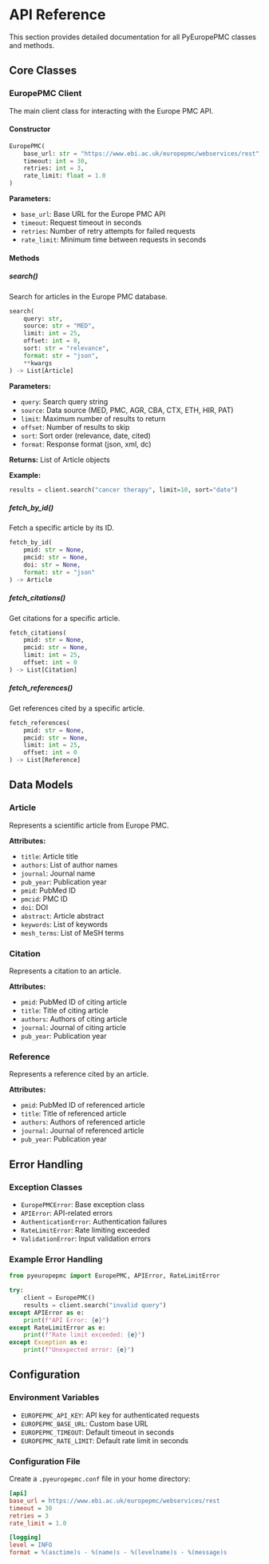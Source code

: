 # API Reference

This section provides detailed documentation for all PyEuropePMC classes and methods.

## Core Classes

### EuropePMC Client

The main client class for interacting with the Europe PMC API.

#### Constructor

```python
EuropePMC(
    base_url: str = "https://www.ebi.ac.uk/europepmc/webservices/rest",
    timeout: int = 30,
    retries: int = 3,
    rate_limit: float = 1.0
)
```

**Parameters:**

- `base_url`: Base URL for the Europe PMC API
- `timeout`: Request timeout in seconds
- `retries`: Number of retry attempts for failed requests
- `rate_limit`: Minimum time between requests in seconds

#### Methods

##### search()

Search for articles in the Europe PMC database.

```python
search(
    query: str,
    source: str = "MED",
    limit: int = 25,
    offset: int = 0,
    sort: str = "relevance",
    format: str = "json",
    **kwargs
) -> List[Article]
```

**Parameters:**

- `query`: Search query string
- `source`: Data source (MED, PMC, AGR, CBA, CTX, ETH, HIR, PAT)
- `limit`: Maximum number of results to return
- `offset`: Number of results to skip
- `sort`: Sort order (relevance, date, cited)
- `format`: Response format (json, xml, dc)

**Returns:** List of Article objects

**Example:**

```python
results = client.search("cancer therapy", limit=10, sort="date")
```

##### fetch_by_id()

Fetch a specific article by its ID.

```python
fetch_by_id(
    pmid: str = None,
    pmcid: str = None,
    doi: str = None,
    format: str = "json"
) -> Article
```

##### fetch_citations()

Get citations for a specific article.

```python
fetch_citations(
    pmid: str = None,
    pmcid: str = None,
    limit: int = 25,
    offset: int = 0
) -> List[Citation]
```

##### fetch_references()

Get references cited by a specific article.

```python
fetch_references(
    pmid: str = None,
    pmcid: str = None,
    limit: int = 25,
    offset: int = 0
) -> List[Reference]
```

## Data Models

### Article

Represents a scientific article from Europe PMC.

**Attributes:**

- `title`: Article title
- `authors`: List of author names
- `journal`: Journal name
- `pub_year`: Publication year
- `pmid`: PubMed ID
- `pmcid`: PMC ID
- `doi`: DOI
- `abstract`: Article abstract
- `keywords`: List of keywords
- `mesh_terms`: List of MeSH terms

### Citation

Represents a citation to an article.

**Attributes:**

- `pmid`: PubMed ID of citing article
- `title`: Title of citing article
- `authors`: Authors of citing article
- `journal`: Journal of citing article
- `pub_year`: Publication year

### Reference

Represents a reference cited by an article.

**Attributes:**

- `pmid`: PubMed ID of referenced article
- `title`: Title of referenced article
- `authors`: Authors of referenced article
- `journal`: Journal of referenced article
- `pub_year`: Publication year

## Error Handling

### Exception Classes

- `EuropePMCError`: Base exception class
- `APIError`: API-related errors
- `AuthenticationError`: Authentication failures
- `RateLimitError`: Rate limiting exceeded
- `ValidationError`: Input validation errors

### Example Error Handling

```python
from pyeuropepmc import EuropePMC, APIError, RateLimitError

try:
    client = EuropePMC()
    results = client.search("invalid query")
except APIError as e:
    print(f"API Error: {e}")
except RateLimitError as e:
    print(f"Rate limit exceeded: {e}")
except Exception as e:
    print(f"Unexpected error: {e}")
```

## Configuration

### Environment Variables

- `EUROPEPMC_API_KEY`: API key for authenticated requests
- `EUROPEPMC_BASE_URL`: Custom base URL
- `EUROPEPMC_TIMEOUT`: Default timeout in seconds
- `EUROPEPMC_RATE_LIMIT`: Default rate limit in seconds

### Configuration File

Create a `.pyeuropepmc.conf` file in your home directory:

```ini
[api]
base_url = https://www.ebi.ac.uk/europepmc/webservices/rest
timeout = 30
retries = 3
rate_limit = 1.0

[logging]
level = INFO
format = %(asctime)s - %(name)s - %(levelname)s - %(message)s
```

